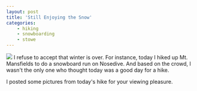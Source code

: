 ```yaml
---
layout: post
title: 'Still Enjoying the Snow'
categories:
    - hiking
    - snowboarding
    - stowe
---
```

[![][thumbnail]][gallery] I refuse to accept that winter is over. For instance, today I hiked up Mt. Mansfields to do a snowboard run on Nosedive. And based on the crowd, I wasn't the only one who thought today was a good day for a hike.

I posted some pictures from today's hike for your viewing pleasure.

[thumbnail]: https://farm8.staticflickr.com/7347/14161061213_f44bfb7073_m.jpg
[gallery]: https://www.flickr.com/photos/kirbyturner/sets/72157644571329602
